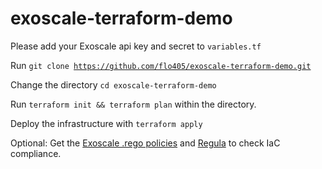 # exoscale-terraform-demo

Please add your Exoscale api key and secret to <code>variables.tf</code>

Run <code>git clone https://github.com/flo405/exoscale-terraform-demo.git</code>

Change the directory <code>cd exoscale-terraform-demo</code>

Run <code>terraform init && terraform plan</code> within the directory.

Deploy the infrastructure with <code>terraform apply</code>

Optional: Get the [Exoscale .rego policies](https://github.com/flo405/regula-policies) and [Regula](https://github.com/fugue/regula#installation) to check IaC compliance.
